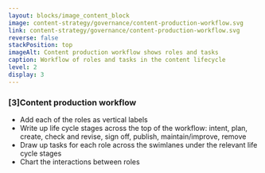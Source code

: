 ```yaml
---
layout: blocks/image_content_block
image: content-strategy/governance/content-production-workflow.svg
link: content-strategy/governance/content-production-workflow.svg
reverse: false
stackPosition: top
imageAlt: Content production workflow shows roles and tasks
caption: Workflow of roles and tasks in the content lifecycle
level: 2
display: 3
---
```


### [3]Content production workflow
- Add each of the roles as vertical labels
- Write up life cycle stages across the top of the workflow: intent, plan, create, check and revise, sign off, publish, maintain/improve, remove
- Draw up tasks for each role across the swimlanes under the relevant life cycle stages
- Chart the interactions between roles
